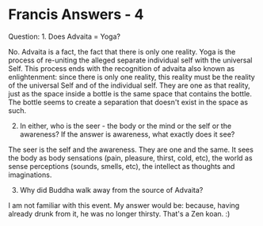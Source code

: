 # Francis Answers - 4

Question: 1. Does Advaita = Yoga? 

No. Advaita is a fact, the fact that there is only one reality. Yoga is the process of re-uniting the alleged separate individual self with the universal Self. This process ends with the recognition of advaita also known as enlightenment: since there is only one reality, this reality must be the reality of the universal Self and of the individual self. They are one as that reality, just as the space inside a bottle is the same space that contains the bottle. The bottle seems to create a separation that doesn't exist in the space as such. 

2. In either, who is the seer - the body or the mind or the self or the awareness? If the answer is awareness, what exactly does it see?

The seer is the self and the awareness. They are one and the same. It sees the body as body sensations (pain, pleasure, thirst, cold, etc), the world as sense perceptions (sounds, smells, etc), the intellect as thoughts and imaginations.

3. Why did Buddha walk away from the source of Advaita?

I am not familiar with this event. My answer would be: because, having already drunk from it, he was no longer thirsty. That's a Zen koan. :) 

